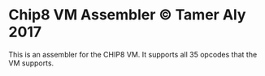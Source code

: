 # Chip8 VM Assembler &copy; Tamer Aly 2017

This is an assembler for the CHIP8 VM. It supports all 35 opcodes that the VM
supports.
